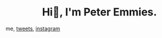 
<h1 align="center">Hi👋, I'm Peter Emmies.</h1>
<p align="center>
  <a href='https://petemz.netlify.com' target="_blank">me<a/>, 
  <a href="https://twitter.com/petemz_">tweets</a>, 
  <a href="https://instagram.com/petemz">instagram</a>
</p>
<!--
**petemz/petemz** is a ✨ _special_ ✨ repository because its `README.md` (this file) appears on your GitHub profile.

Here are some ideas to get you started:

- 🔭 I’m currently working on ...
- 🌱 I’m currently learning ...
- 👯 I’m looking to collaborate on ...
- 🤔 I’m looking for help with ...
- 💬 Ask me about ...
- 📫 How to reach me: ...
- 😄 Pronouns: ...
- ⚡ Fun fact: ...
-->
